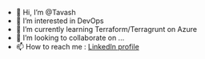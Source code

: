 - 👋 Hi, I’m @Tavash
- 👀 I’m interested in DevOps
- 🌱 I’m currently learning Terraform/Terragrunt on Azure
- 💞️ I’m looking to collaborate on ...
- 📫 How to reach me : [LinkedIn profile](https://www.linkedin.com/in/tavahiura-sang)

<!---
Tavash/Tavash is a ✨ special ✨ repository because its `README.md` (this file) appears on your GitHub profile.
You can click the Preview link to take a look at your changes.
--->
